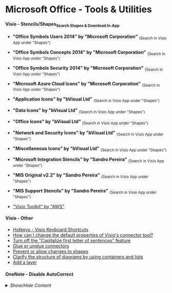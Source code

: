 <!-- ------------------------------------------------------------ ---

This file (on GitHub):

	https://github.com/mcavallo-git/Coding/blob/master/windows/Windows%20-%20Mcrosoft%20Office%20-%20Tools%20%26%20Utilities.md

--- ------------------------------------------------------------- -->

# Microsoft Office - Tools & Utilities

<!-- ------------------------------------------------------------ -->

<h4>Visio - Stencils/Shapes<sub>Search Shapes & Download In-App</sub></h4>

* <b>"Office Symbols Users 2014" by "Microsoft Corporation"</b> <sub>(Search in Visio App under "Shapes")</sub>
* <b>"Office Symbols Concepts 2014" by "Microsoft Corporation"</b> <sub>(Search in Visio App under "Shapes")</sub>
* <b>"Office Symbols Security 2014" by "Microsoft Corporation"</b> <sub>(Search in Visio App under "Shapes")</sub>
* <b>"Microsoft Azure Cloud Icons" by "Microsoft Corporation"</b> <sub>(Search in Visio App under "Shapes")</sub>

* <b>"Application Icons" by "bVisual Ltd"</b> <sub>(Search in Visio App under "Shapes")</sub>
* <b>"Data Icons" by "bVisual Ltd"</b> <sub>(Search in Visio App under "Shapes")</sub>
* <b>"Office Icons" by "bVisual Ltd"</b> <sub>(Search in Visio App under "Shapes")</sub>
* <b>"Network and Security Icons" by "bVisual Ltd"</b> <sub>(Search in Visio App under "Shapes")</sub>
* <b>"Miscellaneous Icons" by "bVisual Ltd"</b> <sub>(Search in Visio App under "Shapes")</sub>

* <b>"Microsoft Integration Stencils" by "Sandro Pereira"</b> <sub>(Search in Visio App under "Shapes")</sub>
* <b>"MIS Original v2.2" by "Sandro Pereira"</b> <sub>(Search in Visio App under "Shapes")</sub>
* <b>"MIS Support Stencils" by "Sandro Pereira"</b> <sub>(Search in Visio App under "Shapes")</sub>

* ["Visio Toolkit" by "AWS"](https://aws.amazon.com/architecture/icons/)

<!-- ------------------------------------------------------------ -->

<h4>Visio - Other</h4>

* [Hotkeys - Visio Keyboard Shortcuts](http://www.excel-networks.com/docs/ms-visio-keyboardshortcuts.pdf)
* [How can I change the default properties of Visio's connector tool?](https://superuser.com/a/243619)
* [Turn off the "Capitalize first letter of sentences" feature](https://support.microsoft.com/en-us/help/290586)
* [Glue or unglue connectors](https://support.office.com/en-us/article/glue-or-unglue-connectors-c55370ae-a3c3-4468-9232-b32604f7252f)
* [Prevent or allow changes to shapes](https://support.office.com/en-us/article/prevent-or-allow-changes-to-shapes-e65decf4-0eed-4fd6-a7d9-b286abcbc7eb)
* [Clarify the structure of diagrams by using containers and lists](https://support.office.com/en-us/article/clarify-the-structure-of-diagrams-by-using-containers-and-lists-4da621a4-3572-4c9b-9559-bbe4f6c9b08f)
* [Add a layer](https://support.office.com/en-us/article/add-a-layer-adcb61d3-5e8b-431e-bb9d-4a35eae28e48#bm2)



<!-- ------------------------------------------------------------ -->

<h4>OneNote - Disable AutoCorrect</h4>

<details><summary><i>Show/Hide Content</i></summary>
<p>

<pre><code>------------------------------------------------------------

Instructions for version:
	OneNote 2016 (Office-365 Install)

	Select tab "Review" at the top
		--> Click Dropdown:   "Language" 
			--> Select   "Language Preferences"
				--> Select Left Tab: "Proofing"  (3rd Tab from Top)
				
					(TOP CATEGORY)
						Click Button "AutoCorrect Options"
							(UNCHECK) Correct TWo INitial CApitals
							(UNCHECK) Capitalize first letter of sentences
							(UNCHECK) Capitalize names of days
							(UNCHECK) Correct accidental use of cAPS LOCK key
							(UNCHECK) Replace text as you type
							(Click "OK")
					
					(MIDDLE CATEGORY) - When correcting spelling in Microsoft Office programs
						(UNCHECK) Flag repeated words
					
					(BOTTOM CATEGORY) - When correcting spelling in OneNote
						(UNCHECK) Check spelling as you type
						(UNCHECK) Check grammar with spelling
						(Click "OK")

------------------------------------------------------------

Instructions for version:
	OneNote, Windows 10 (Built-In) App

		Click [ … ] at the top
			-> Settings
				-> Options
					-> Proofing (near bottom)
						-> Hide Spelling Errors [ON]
						-> AutoCorrect [OFF]

------------------------------------------------------------</code></pre>

</p>
</details>